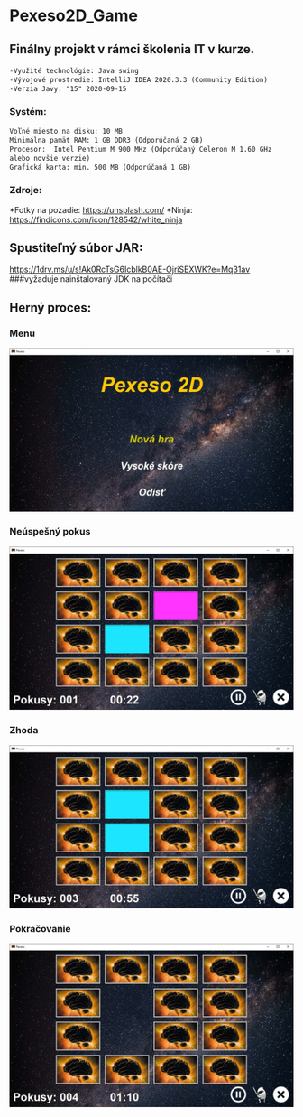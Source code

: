 # Pexeso2D_Game

## Finálny projekt v rámci školenia IT v kurze. 
    -Využité technológie: Java swing
    -Vývojové prostredie: IntelliJ IDEA 2020.3.3 (Community Edition)
    -Verzia Javy: "15" 2020-09-15

    
### Systém:
    Voľné miesto na disku: 10 MB
    Minimálna pamäť RAM: 1 GB DDR3 (Odporúčaná 2 GB)
    Procesor:  Intel Pentium M 900 MHz (Odporúčaný Celeron M 1.60 GHz alebo novšie verzie)
    Grafická karta: min. 500 MB (Odporúčaná 1 GB) 


### Zdroje:
   *Fotky na pozadie: https://unsplash.com/ 
   *Ninja: https://findicons.com/icon/128542/white_ninja
   

## Spustiteľný súbor JAR:
https://1drv.ms/u/s!Ak0RcTsG6IcblkB0AE-OjriSEXWK?e=Mq31av
    ###vyžaduje nainštalovaný JDK na počítači
    

## Herný proces:

### Menu
![1](https://github.com/pluhi92/Pexeso2D_Game/blob/master/src/resources/images/Menu.jpg)

### Neúspešný pokus
![2](https://github.com/pluhi92/Pexeso2D_Game/blob/master/src/resources/images/Game.jpg)

### Zhoda
![3](https://github.com/pluhi92/Pexeso2D_Game/blob/master/src/resources/images/Game1.jpg)

### Pokračovanie
![4](https://github.com/pluhi92/Pexeso2D_Game/blob/master/src/resources/images/Game2.jpg)



